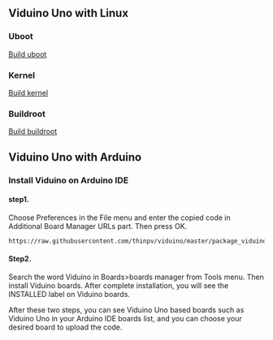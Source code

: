 
## Viduino Uno with Linux
### Uboot
[Build uboot](https://thinpv.github.io/uboot)

### Kernel
[Build kernel](https://thinpv.github.io/kernel)

### Buildroot
[Build buildroot](https://thinpv.github.io/buildroot)



## Viduino Uno with Arduino
### Install Viduino on Arduino IDE
#### step1. 
Choose Preferences in the File menu and enter the copied code in Additional Board Manager URLs part. Then press OK.
```
https://raw.githubusercontent.com/thinpv/viduino/master/package_viduino_index.json
```

#### Step2. 
Search the word Viduino in Boards>boards manager from Tools menu. Then install Viduino boards. After complete installation, you will see the INSTALLED label on Viduino boards.

After these two steps, you can see Viduino Uno based boards such as Viduino Uno in your Arduino IDE boards list, and you can choose your desired board to upload the code.
